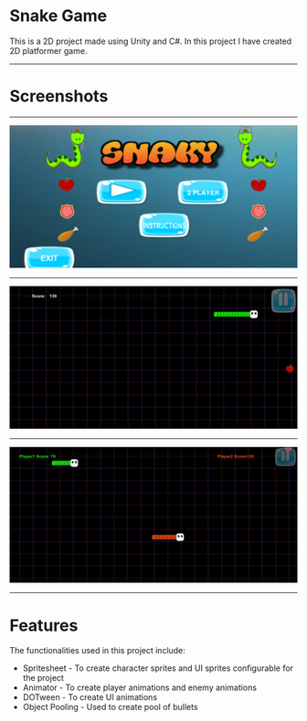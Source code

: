 # Snake Game

This is a 2D project made using Unity and C#.
In this project I have created 2D platformer game.  
___
# Screenshots
___
![screenshot](/Screenshots/snake1.png)
___
![screenshot](/Screenshots/snake2.png)
___
![screenshot](/Screenshots/snake3.png)
___
# Features
The functionalities used in this project include:
  * Spritesheet - To create character sprites and UI sprites configurable for the project 
  * Animator - To create player animations and enemy animations
  * DOTween - To create UI animations
  * Object Pooling - Used to create pool of bullets  
